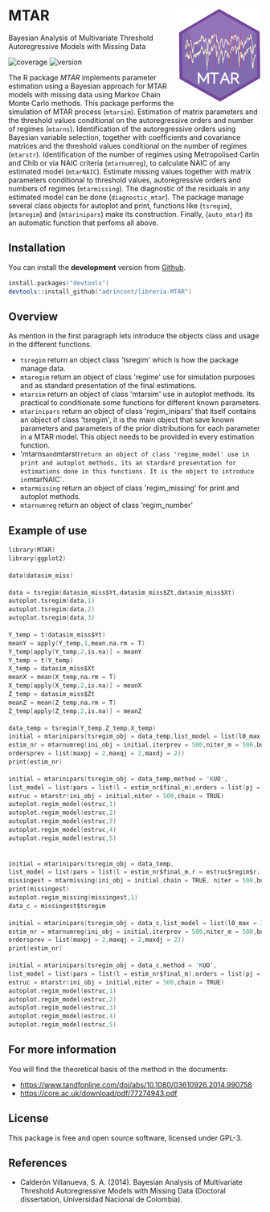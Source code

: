 MTAR <img src="man/figures/logoMTAR.png" align="right" />
======================
Bayesian Analysis of Multivariate Threshold Autoregressive Models with Missing Data


![coverage](https://img.shields.io/badge/coverage-90%25-yellowgreen)
![version](https://img.shields.io/badge/version-0.1.0-blue)

The R package *MTAR* implements parameter estimation using a Bayesian approach for MTAR models with missing data using Markov Chain Monte Carlo methods. This package performs the simulation of MTAR process (`mtarsim`). Estimation of matrix parameters and the threshold values conditional on the autoregressive orders and number of regimes (`mtarns`). Identification of the autoregressive orders using Bayesian variable selection, together with coefficients and covariance matrices and the threshold values conditional on the number of regimes (`mtarstr`). Identification of the number of regimes using Metropolised Carlin and Chib or via NAIC criteria (`mtarnumreg`), to calculate NAIC of any estimated model (`mtarNAIC`). Estimate missing values together with matrix parameters conditional to threshold values, autoregressive orders and numbers of regimes (`mtarmissing`). The diagnostic of the residuals in any estimated model can be done (`diagnostic_mtar`). The package manage several class objects for autoplot and print, functions like (`tsregim`),(`mtaregim`) and (`mtarinipars`) make its construction. Finally, (`auto_mtar`) its an automatic function that perfoms all above.

## Installation
You can install the **development** version from [Github](https://github.com/adrincont/libreria-MTAR).
```s
install.packages("devtools")
devtools::install_github("adrincont/libreria-MTAR")
```

## Overview
As mention in the first paragraph lets introduce the objects class and usage in the different functions.
- `tsregim` return an object class 'tsregim' which is how the package manage data.
- `mtaregim` return an object of class 'regime' use for simulation purposes and as standard presentation of the final estimations.
- `mtarsim` return an object of class 'mtarsim' use in autoplot methods. Its practical to conditionate some functions for different known parameters.
- `mtarinipars` return an object of class 'regim_inipars' that itself contains an object of class 'tsregim', it is the main object that save known parameters and parameters of the prior distributions for each parameter in a MTAR model. This object needs to be provided in every estimation function.
- 'mtarns` and `mtarstr` return an object of class 'regime_model' use in print and autoplot methods, its an stardard presentation for estimations done in this functions. It is the object to introduce in `mtarNAIC`. 
- `mtarmissing` return an object of class 'regim_missing' for print and autoplot methods.
- `mtarnumreg` return an object of class 'regim_number'

## Example of use
```s
library(MTAR)
library(ggplot2)

data(datasim_miss)

data = tsregim(datasim_miss$Yt,datasim_miss$Zt,datasim_miss$Xt)
autoplot.tsregim(data,1)
autoplot.tsregim(data,2)
autoplot.tsregim(data,3)

Y_temp = t(datasim_miss$Yt)
meanY = apply(Y_temp,1,mean,na.rm = T)
Y_temp[apply(Y_temp,2,is.na)] = meanY
Y_temp = t(Y_temp)
X_temp = datasim_miss$Xt
meanX = mean(X_temp,na.rm = T)
X_temp[apply(X_temp,2,is.na)] = meanX
Z_temp = datasim_miss$Zt
meanZ = mean(Z_temp,na.rm = T)
Z_temp[apply(Z_temp,2,is.na)] = meanZ

data_temp = tsregim(Y_temp,Z_temp,X_temp)
initial = mtarinipars(tsregim_obj = data_temp,list_model = list(l0_max = 3),method = 'KUO')
estim_nr = mtarnumreg(ini_obj = initial,iterprev = 500,niter_m = 500,burn_m = 500, list_m = TRUE,
ordersprev = list(maxpj = 2,maxqj = 2,maxdj = 2))
print(estim_nr)

initial = mtarinipars(tsregim_obj = data_temp,method = 'KUO',
list_model = list(pars = list(l = estim_nr$final_m),orders = list(pj = c(2,2))))
estruc = mtarstr(ini_obj = initial,niter = 500,chain = TRUE)
autoplot.regim_model(estruc,1)
autoplot.regim_model(estruc,2)
autoplot.regim_model(estruc,3)
autoplot.regim_model(estruc,4)
autoplot.regim_model(estruc,5)


initial = mtarinipars(tsregim_obj = data_temp,
list_model = list(pars = list(l = estim_nr$final_m,r = estruc$regim$r, orders = estruc$regim$orders)
missingest = mtarmissing(ini_obj = initial,chain = TRUE, niter = 500,burn = 500)
print(missingest)
autoplot.regim_missing(missingest,1)
data_c = missingest$tsregim

initial = mtarinipars(tsregim_obj = data_c,list_model = list(l0_max = 3),method = 'KUO')
estim_nr = mtarnumreg(ini_obj = initial,iterprev = 500,niter_m = 500,burn_m = 500, list_m = TRUE,
ordersprev = list(maxpj = 2,maxqj = 2,maxdj = 2))
print(estim_nr)

initial = mtarinipars(tsregim_obj = data_c,method = 'KUO',
list_model = list(pars = list(l = estim_nr$final_m),orders = list(pj = c(2,2))))
estruc = mtarstr(ini_obj = initial,niter = 500,chain = TRUE)
autoplot.regim_model(estruc,1)
autoplot.regim_model(estruc,2)
autoplot.regim_model(estruc,3)
autoplot.regim_model(estruc,4)
autoplot.regim_model(estruc,5)

```

## For more information
You will find the theoretical basis of the method in the documents:
  - https://www.tandfonline.com/doi/abs/10.1080/03610926.2014.990758
  - https://core.ac.uk/download/pdf/77274943.pdf

## License
This package is free and open source software, licensed under GPL-3.

## References
 * Calderón Villanueva, S. A. (2014). Bayesian Analysis of Multivariate Threshold Autoregressive Models with Missing Data (Doctoral dissertation, Universidad Nacional de Colombia).

